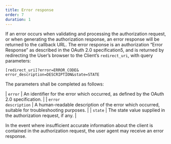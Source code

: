 ```yaml
---
title: Error response
order: 7
duration: 1
---
```


If an error occurs when validating and processing the authorization request, or when generating the authorization 
response, an error response will be returned to the callback URL. The error response is an authorization “Error 
Response” as described in the OAuth 2.0 specification5, and is returned by redirecting the User’s browser to the 
Client’s <code>redirect_uri</code>, with query parameters:

```
[redirect_uri]?error=ERROR_CODE&
error_description=DESCRIPTION&state=STATE
```

The parameters shall be completed as follows:

| <code>error</code> | An identifier for the error which occurred, as defined by the OAuth 2.0 specification. |
| <code>error description</code> | A human-readable description of the error which occurred, suitable for troubleshooting purposes.   |
| <code>state</code> | The state value supplied in the authorization request, if any. |

In the event where insufficient accurate information about the client is contained in the authorization request, the user agent may receive an error response. 
